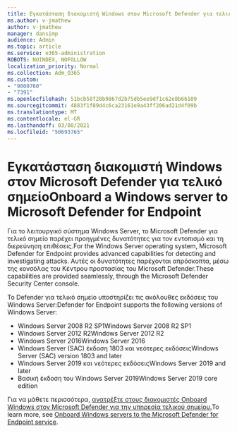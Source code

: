 ```yaml
---
title: Εγκατάσταση διακομιστή Windows στον Microsoft Defender για τελικό σημείο
ms.author: v-jmathew
author: v-jmathew
manager: dansimp
audience: Admin
ms.topic: article
ms.service: o365-administration
ROBOTS: NOINDEX, NOFOLLOW
localization_priority: Normal
ms.collection: Adm_O365
ms.custom:
- "9000760"
- "7391"
ms.openlocfilehash: 51bcb58f20b9867d2b75db5ee9df1c62e8b66109
ms.sourcegitcommit: 4883f1f89d4c6ca23161e9a43ff206ad21d4f09b
ms.translationtype: MT
ms.contentlocale: el-GR
ms.lasthandoff: 03/08/2021
ms.locfileid: "50693765"
---
```

# <a name="onboard-a-windows-server-to-microsoft-defender-for-endpoint"></a><span data-ttu-id="db5ed-102">Εγκατάσταση διακομιστή Windows στον Microsoft Defender για τελικό σημείο</span><span class="sxs-lookup"><span data-stu-id="db5ed-102">Onboard a Windows server to Microsoft Defender for Endpoint</span></span>

<span data-ttu-id="db5ed-103">Για το λειτουργικό σύστημα Windows Server, το Microsoft Defender για τελικό σημείο παρέχει προηγμένες δυνατότητες για τον εντοπισμό και τη διερεύνηση επιθέσεις.</span><span class="sxs-lookup"><span data-stu-id="db5ed-103">For the Windows Server operating system, Microsoft Defender for Endpoint provides advanced capabilities for detecting and investigating attacks.</span></span> <span data-ttu-id="db5ed-104">Αυτές οι δυνατότητες παρέχονται απρόσκοπτα, μέσω της κονσόλας του Κέντρου προστασίας του Microsoft Defender.</span><span class="sxs-lookup"><span data-stu-id="db5ed-104">These capabilities are provided seamlessly, through the Microsoft Defender Security Center console.</span></span>

<span data-ttu-id="db5ed-105">Το Defender για τελικό σημείο υποστηρίζει τις ακόλουθες εκδόσεις του Windows Server:</span><span class="sxs-lookup"><span data-stu-id="db5ed-105">Defender for Endpoint supports the following versions of Windows Server:</span></span>

- <span data-ttu-id="db5ed-106">Windows Server 2008 R2 SP1</span><span class="sxs-lookup"><span data-stu-id="db5ed-106">Windows Server 2008 R2 SP1</span></span>
- <span data-ttu-id="db5ed-107">Windows Server 2012 R2</span><span class="sxs-lookup"><span data-stu-id="db5ed-107">Windows Server 2012 R2</span></span>
- <span data-ttu-id="db5ed-108">Windows Server 2016</span><span class="sxs-lookup"><span data-stu-id="db5ed-108">Windows Server 2016</span></span>
- <span data-ttu-id="db5ed-109">Windows Server (SAC) έκδοση 1803 και νεότερες εκδόσεις</span><span class="sxs-lookup"><span data-stu-id="db5ed-109">Windows Server (SAC) version 1803 and later</span></span>
- <span data-ttu-id="db5ed-110">Windows Server 2019 και νεότερες εκδόσεις</span><span class="sxs-lookup"><span data-stu-id="db5ed-110">Windows Server 2019 and later</span></span>
- <span data-ttu-id="db5ed-111">Βασική έκδοση του Windows Server 2019</span><span class="sxs-lookup"><span data-stu-id="db5ed-111">Windows Server 2019 core edition</span></span>

<span data-ttu-id="db5ed-112">Για να μάθετε περισσότερα, [ανατρέξτε στους διακομιστές Onboard Windows στον Microsoft Defender για την υπηρεσία τελικού σημείου.](https://go.microsoft.com/fwlink/?linkid=2143627)</span><span class="sxs-lookup"><span data-stu-id="db5ed-112">To learn more, see [Onboard Windows servers to the Microsoft Defender for Endpoint service](https://go.microsoft.com/fwlink/?linkid=2143627).</span></span>
